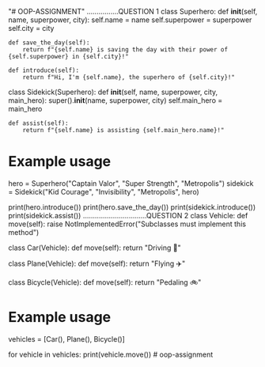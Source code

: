 "# OOP-ASSIGNMENT" 
................QUESTION 1
class Superhero:
    def __init__(self, name, superpower, city):
        self.name = name
        self.superpower = superpower
        self.city = city

    def save_the_day(self):
        return f"{self.name} is saving the day with their power of {self.superpower} in {self.city}!"

    def introduce(self):
        return f"Hi, I'm {self.name}, the superhero of {self.city}!"

class Sidekick(Superhero):
    def __init__(self, name, superpower, city, main_hero):
        super().__init__(name, superpower, city)
        self.main_hero = main_hero

    def assist(self):
        return f"{self.name} is assisting {self.main_hero.name}!"

# Example usage
hero = Superhero("Captain Valor", "Super Strength", "Metropolis")
sidekick = Sidekick("Kid Courage", "Invisibility", "Metropolis", hero)

print(hero.introduce())
print(hero.save_the_day())
print(sidekick.introduce())
print(sidekick.assist())
................................QUESTION 2
class Vehicle:
    def move(self):
        raise NotImplementedError("Subclasses must implement this method")

class Car(Vehicle):
    def move(self):
        return "Driving 🚗"

class Plane(Vehicle):
    def move(self):
        return "Flying ✈️"

class Bicycle(Vehicle):
    def move(self):
        return "Pedaling 🚲"

# Example usage
vehicles = [Car(), Plane(), Bicycle()]

for vehicle in vehicles:
    print(vehicle.move())
#   o o p - a s s i g n m e n t 
 
 
